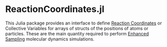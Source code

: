 # ReactionCoordinates.jl

This Julia package provides an interface to define [Reaction Coordinates] or Collective
Variables for arrays of structs of the positions of atoms or particles. These are the main
quantity required to perform [Enhanced Sampling] molecular dynamics simulations.

[Reaction Coordinates]: https://en.wikipedia.org/wiki/Reaction_coordinate
[Enhanced Sampling]: ttps://aip.scitation.org/doi/pdf/10.1063/1.5109531
